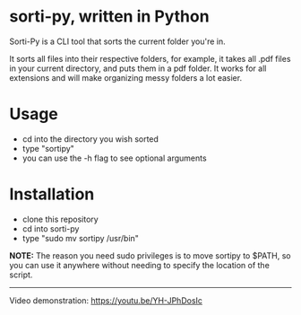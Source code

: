 # sorti-py, written in Python


Sorti-Py is a CLI tool that sorts the current folder you're in.

It sorts all files into their respective folders, for example, it takes all .pdf files in your current directory, and puts them in a pdf folder.
It works for all extensions and will make organizing messy folders a lot easier.

# Usage
- cd into the directory you wish sorted
- type "sortipy"
- you can use the -h flag to see optional arguments



# Installation
- clone this repository
- cd into sorti-py
- type "sudo mv sortipy /usr/bin"


**NOTE:** The reason you need sudo privileges is to move sortipy to $PATH, so you can use it anywhere without needing to specify the location of the script.

-------------------------------
Video demonstration: https://youtu.be/YH-JPhDosIc
